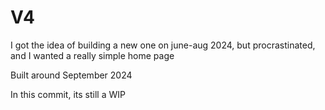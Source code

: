 # V4

I got the idea of building a new one on june-aug 2024, but procrastinated, and I wanted a really simple home page 


Built around September 2024

In this commit, its still a WIP
